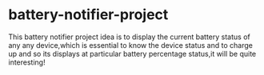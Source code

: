 # battery-notifier-project
This battery notifier project idea is to display the current battery status of any any device,which is essential to know the device status and to charge up and so its displays at particular battery percentage status,it will be quite interesting!
